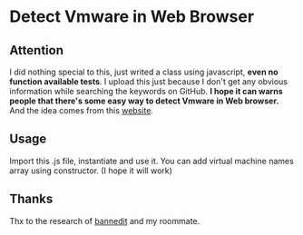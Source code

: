 # Detect Vmware in Web Browser

## Attention

I did nothing special to this, just writed a class using javascript, **even no function available tests**.
I upload this just because I don't get any obvious information while searching the keywords on GitHub.
**I hope it can warns people that there's some easy way to detect Vmware in Web browser.**
And the idea comes from this [website](https://bannedit.github.io/Virtual-Machine-Detection-In-The-Browser.html).

## Usage

Import this .js file, instantiate and use it. You can add virtual machine names array using constructor. (I hope it will work)

## Thanks

Thx to the research of [bannedit](https://bannedit.github.io/Virtual-Machine-Detection-In-The-Browser.html) and my roommate.

